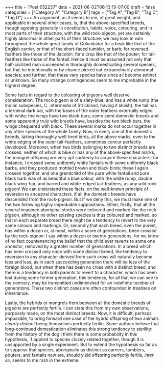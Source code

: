 +++
title = "Post 052237"
date = 2021-06-02T06:13:19-07:00
draft = false
categories = ["Category A", "Category B"]
tags = ["Tag A", "Tag B", "Tag C", "Tag D"]
+++
An argument, as it seems to me, of great weight, and applicable in several other cases, is, that the above-specified breeds, though agreeing generally in constitution, habits, voice, colouring, and in most parts of their structure, with the wild rock-pigeon, yet are certainly highly abnormal in other parts of their structure; we may look in vain throughout the whole great family of Columbidæ for a beak like that of the English carrier, or that of the short-faced tumbler, or barb; for reversed feathers like those of the Jacobin; for a crop like that of the pouter; for tail-feathers like those of the fantail. Hence it must be assumed not only that half-civilized man succeeded in thoroughly domesticating several species, but that he intentionally or by chance picked out extraordinarily abnormal species; and further, that these very species have since all become extinct or unknown. So many strange contingencies seem to me improbable in the highest degree.

Some facts in regard to the colouring of pigeons well deserve consideration. The rock-pigeon is of a slaty-blue, and has a white rump (the Indian subspecies, C. intermedia of Strickland, having it bluish); the tail has a terminal dark bar, with the bases of the outer feathers externally edged with white; the wings have two black bars; some semi-domestic breeds and some apparently truly wild breeds have, besides the two black bars, the wings chequered with black. These several marks do not occur together in any other species of the whole family. Now, in every one of the domestic breeds, taking thoroughly well-bred birds, all the above marks, even to the white edging of the outer tail-feathers, sometimes concur perfectly developed. Moreover, when two birds belonging to two distinct breeds are crossed, neither of which is blue or has any of the above-specified marks, the mongrel offspring are very apt suddenly to acquire these characters; for instance, I crossed some uniformly white fantails with some uniformly black barbs, and they produced mottled brown and black birds; these I again crossed together, and one grandchild of the pure white fantail and pure black barb was of as beautiful a blue colour, with the white rump, double black wing-bar, and barred and white-edged tail-feathers, as any wild rock-pigeon! We can understand these facts, on the well-known principle of reversion to ancestral characters, if all the domestic breeds have descended from the rock-pigeon. But if we deny this, we must make one of the two following highly improbable suppositions. Either, firstly, that all the several imagined aboriginal stocks were coloured and marked like the rock-pigeon, although no other existing species is thus coloured and marked, so that in each separate breed there might be a tendency to revert to the very same colours and markings. Or, secondly,that each breed, even the purest, has within a dozen or, at most, within a score of generations, been crossed by the rock-pigeon: I say within a dozen or twenty generations, for we know of no fact countenancing the belief that the child ever reverts to some one ancestor, removed by a greater number of generations. In a breed which has been crossed only once with some distinct breed, the tendency to reversion to any character derived from such cross will naturally become less and less, as in each succeeding generation there will be less of the foreign blood; but when there has been no cross with a distinct breed, and there is a tendency in both parents to revert to a character, which has been lost during some former generation, this tendency, for all that we can see to the contrary, may be transmitted undiminished for an indefinite number of generations. These two distinct cases are often confounded in treatises on inheritance.

Lastly, the hybrids or mongrels from between all the domestic breeds of pigeons are perfectly fertile. I can state this from my own observations, purposely made, on the most distinct breeds. Now, it is difficult, perhaps impossible, to bring forward one case of the hybrid offspring of two animals _clearly distinct_ being themselves perfectly fertile. Some authors believe that long-continued domestication eliminates this strong tendency to sterility: from the history of the dog I think there is some probability in this hypothesis, if applied to species closely related together, though it is unsupported by a single experiment. But to extend the hypothesis so far as to suppose that species, aboriginally as distinct as carriers, tumblers, pouters, and fantails now are, should yield offspring perfectly fertile, _inter se_, seems to me rash in the extreme.
